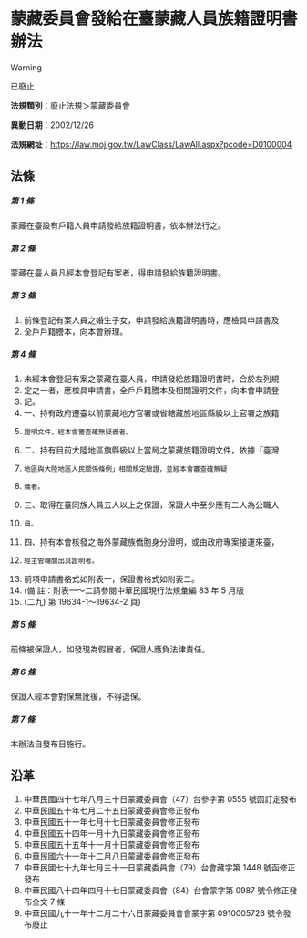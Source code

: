 # 蒙藏委員會發給在臺蒙藏人員族籍證明書辦法


> [!WARNING]
> 已廢止


**法規類別**：廢止法規＞蒙藏委員會

**異動日期**：2002/12/26  

**法規網址**：https://law.moj.gov.tw/LawClass/LawAll.aspx?pcode=D0100004



## 法條
##### 第 1 條
蒙藏在臺設有戶籍人員申請發給族籍證明書，依本辦法行之。

##### 第 2 條
蒙藏在臺人員凡經本會登記有案者，得申請發給族籍證明書。

##### 第 3 條
1. 前條登記有案人員之婚生子女，申請發給族籍證明書時，應檢具申請書及
1. 全戶戶籍謄本，向本會辦理。

##### 第 4 條
1. 未經本會登記有案之蒙藏在臺人員，申請發給族籍證明書時，合於左列規
1. 定之一者，應檢具申請書，全戶戶籍謄本及相關證明文件，向本會申請登
1. 記。
1. 一、持有政府遷臺以前蒙藏地方官署或省轄藏族地區縣級以上官署之族籍
1.     證明文件，經本會審查確無疑義者。
1. 二、持有目前大陸地區旗縣級以上當局之蒙藏族籍證明文件，依據「臺灣
1.     地區與大陸地區人民關係條例」相關規定驗證，並經本會審查確無疑
1.     義者。
1. 三、取得在臺同族人員五人以上之保證，保證人中至少應有二人為公職人
1.     員。
1. 四、持有本會核發之海外蒙藏族僑胞身分證明，或由政府專案接運來臺，
1.     經主管機關出具證明者。
1. 前項申請書格式如附表一，保證書格式如附表二。
1.  (備      註：附表一～二請參閱中華民國現行法規彙編 83 年 5 月版
1.    (二九) 第 19634-1～19634-2 頁)

##### 第 5 條
前條被保證人，如發現為假冒者，保證人應負法律責任。

##### 第 6 條
保證人經本會對保無訛後，不得退保。

##### 第 7 條
本辦法自發布日施行。

## 沿革
1. 中華民國四十七年八月三十日蒙藏委員會（47）台參字第 0555 號函訂定發布
1. 中華民國五十年七月二十五日蒙藏委員會修正發布
1. 中華民國五十一年七月十七日蒙藏委員會修正發布
1. 中華民國五十四年一月十九日蒙藏委員會修正發布
1. 中華民國五十五年十一月十日蒙藏委員會修正發布
1. 中華民國六十一年十二月八日蒙藏委員會修正發布
1. 中華民國七十九年七月三十一日蒙藏委員會（79）台會藏字第 1448 號函修正發布
1. 中華民國八十四年四月十七日蒙藏委員會（84）台會蒙字第 0987 號令修正發布全文 7  條
1. 中華民國九十一年十二月二十六日蒙藏委員會會蒙字第 0910005726 號令發布廢止

